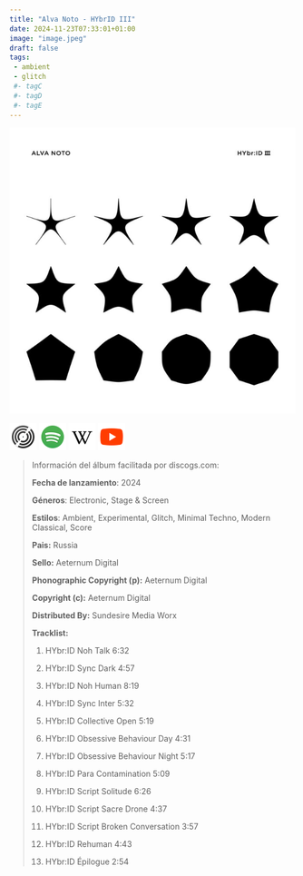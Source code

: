 ```yaml
---
title: "Alva Noto - HYbrID III"
date: 2024-11-23T07:33:01+01:00
image: "image.jpeg"
draft: false
tags:
 - ambient
 - glitch
 #- tagC
 #- tagD
 #- tagE
---
```

![cover](image.jpeg (alva-noto - HYbrID-III))
 
[![discogs](../links/svg/discogs.png (discogs))](https://www.discogs.com/master/3536642)
[![spotify](../links/svg/spotify.png (putify))](https://open.spotify.com/album/3BY3RJxwqckwpwTBJYP5SU)
[![wikipedia](../links/svg/wikipedia.png (wikipedia))](error)
[![youtube](../links/svg/youtube.png (youtube))](https://www.youtube.com/playlist?list=PLw_IkukIYEypeZrEpCbTvtghBBoOi4DES)
 
<!-- [![bandcamp](../links/svg/bandcamp.png (bandcamp))](error) error busqueda -->
<!-- [![lastfm](../links/svg/lastfm.png (lastfm))]() -->
<!-- [![musicbrainz](../links/svg/musicbrainz.png (musicbrainz))]() -->
 
> Información del álbum facilitada por discogs.com:
> 
> **Fecha de lanzamiento**: 2024
> 
> **Géneros**: Electronic, Stage & Screen
> 
> **Estilos**: Ambient, Experimental, Glitch, Minimal Techno, Modern Classical, Score
> 
> **Pais:** Russia
> 
> **Sello:** Aeternum Digital
> 
> **Phonographic Copyright (p):** Aeternum Digital
> 
> **Copyright (c):** Aeternum Digital
> 
> **Distributed By:** Sundesire Media Worx
> 
> **Tracklist:**
> 
>   1. HYbr:ID Noh Talk    6:32
> 
>   2. HYbr:ID Sync Dark    4:57
> 
>   3. HYbr:ID Noh Human    8:19
> 
>   4. HYbr:ID Sync Inter    5:32
> 
>   5. HYbr:ID Collective Open    5:19
> 
>   6. HYbr:ID Obsessive Behaviour Day    4:31
> 
>   7. HYbr:ID Obsessive Behaviour Night    5:17
> 
>   8. HYbr:ID Para Contamination    5:09
> 
>   9. HYbr:ID Script Solitude    6:26
> 
>   10. HYbr:ID Script Sacre Drone    4:37
> 
>   11. HYbr:ID Script Broken Conversation    3:57
> 
>   12. HYbr:ID Rehuman    4:43
> 
>   13. HYbr:ID Épilogue    2:54
> 
